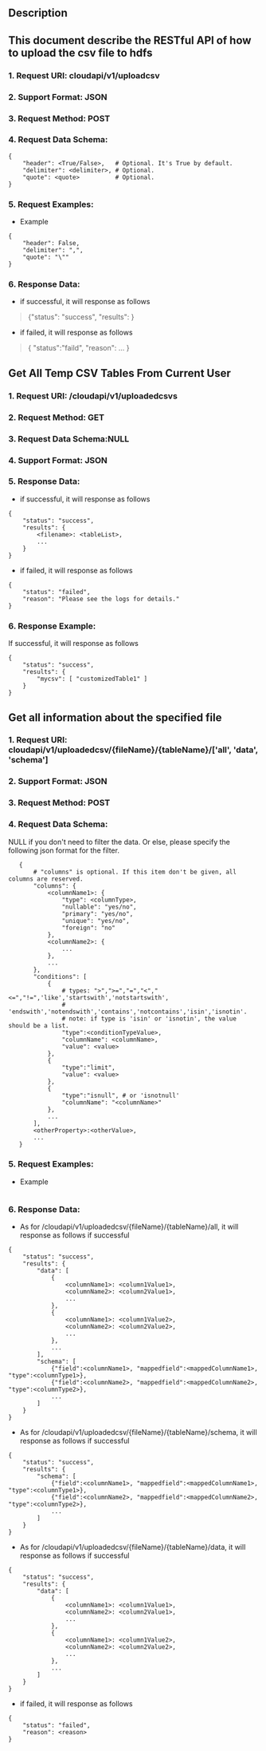 
Description
-----------
This document describe the RESTful API of how to upload the csv file to hdfs
-------------
### 1. Request URI: cloudapi/v1/uploadcsv
### 2. Support Format: JSON
### 3. Request Method: POST
### 4. Request Data Schema:
```
{
    "header": <True/False>,   # Optional. It's True by default.
    "delimiter": <delimiter>, # Optional.
    "quote": <quote>          # Optional.
}
```

### 5. Request Examples:
* Example
```
{
    "header": False,
    "delimiter": ",",
    "quote": "\""
}
```

### 6. Response Data:
* if successful, it will response as follows
> {"status": "success", "results": <tableList>}
* if failed, it will response as follows
> { "status":"faild", "reason": ... }



Get All Temp CSV Tables From Current User
-------------
### 1. Request URI: /cloudapi/v1/uploadedcsvs
### 2. Request Method: GET
### 3. Request Data Schema:NULL
### 4. Support Format: JSON
### 5. Response Data:
* if successful, it will response as follows
```
{
    "status": "success",
    "results": {
        <filename>: <tableList>,
        ...
    }
}
```
* if failed, it will response as follows
```
{ 
    "status": "failed",
    "reason": "Please see the logs for details."
}
```
### 6. Response Example:
If successful, it will response as follows
```
{
    "status": "success",
    "results": {
        "mycsv": [ "customizedTable1" ]
    }
}
```

Get all information about the specified file
-------------
### 1. Request URI: cloudapi/v1/uploadedcsv/{fileName}/{tableName}/['all', 'data', 'schema']
### 2. Support Format: JSON
### 3. Request Method: POST
### 4. Request Data Schema:
NULL if you don't need to filter the data. Or else, please specify the following json format for the filter.

```
   {
       # "columns" is optional. If this item don't be given, all columns are reserved.
       "columns": {
           <columnName1>: {
               "type": <columnType>,
               "nullable": "yes/no",
               "primary": "yes/no",
               "unique": "yes/no",
               "foreign": "no"
           },
           <columnName2>: {
               ...
           },
           ...
       },
       "conditions": [
           {
               # types: ">",">=","=","<","<=","!=",'like','startswith','notstartswith',
               # 'endswith','notendswith','contains','notcontains','isin','isnotin'.
               # note: if type is 'isin' or 'isnotin', the value should be a list.
               "type":<conditionTypeValue>,
               "columnName": <columnName>,
               "value": <value>
           },
           {
               "type":"limit",
               "value": <value>
           },
           {
               "type":"isnull", # or 'isnotnull'
               "columnName": "<columnName>"
           },
           ...
       ],
       <otherProperty>:<otherValue>,
       ...
   }
```

### 5. Request Examples:
* Example
```
```

### 6. Response Data:
* As for /cloudapi/v1/uploadedcsv/{fileName}/{tableName}/all, it will response as follows if successful
```
{
    "status": "success",
    "results": {
        "data": [
            {
                <columnName1>: <column1Value1>,
                <columnName2>: <column2Value1>,
                ...
            },
            {
                <columnName1>: <column1Value2>,
                <columnName2>: <column2Value2>,
                ...
            },
            ...
        ],
        "schema": [
            {"field":<columnName1>, "mappedfield":<mappedColumnName1>, "type":<columnType1>},
            {"field":<columnName2>, "mappedfield":<mappedColumnName2>, "type":<columnType2>},
            ...
        ]
    }
}
```
* As for /cloudapi/v1/uploadedcsv/{fileName}/{tableName}/schema, it will response as follows if successful
```
{
    "status": "success",
    "results": {
        "schema": [
            {"field":<columnName1>, "mappedfield":<mappedColumnName1>, "type":<columnType1>},
            {"field":<columnName2>, "mappedfield":<mappedColumnName2>, "type":<columnType2>},
            ...
        ]
    }
}
```
* As for /cloudapi/v1/uploadedcsv/{fileName}/{tableName}/data, it will response as follows if successful
```
{
    "status": "success",
    "results": {
        "data": [
            {
                <columnName1>: <column1Value1>,
                <columnName2>: <column2Value1>,
                ...
            },
            {
                <columnName1>: <column1Value2>,
                <columnName2>: <column2Value2>,
                ...
            },
            ...
        ]
    }
}
```
* if failed, it will response as follows
```
{
    "status": "failed",
    "reason": <reason>
}
```
